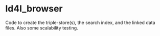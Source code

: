 # ld4l_browser
Code to create the triple-store(s), the search index, and the linked data files. Also some scalability testing.
